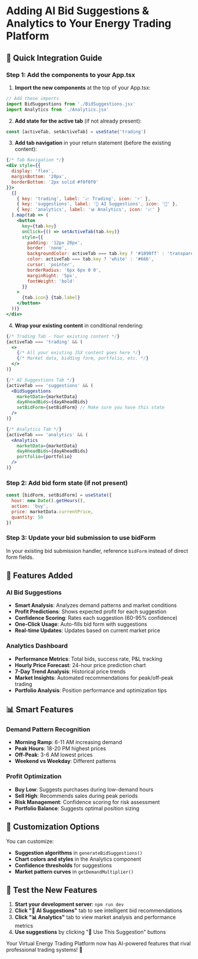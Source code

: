 # Adding AI Bid Suggestions & Analytics to Your Energy Trading Platform

## 🚀 Quick Integration Guide

### Step 1: Add the components to your App.tsx

1. **Import the new components** at the top of your App.tsx:
```jsx
// Add these imports
import BidSuggestions from './BidSuggestions.jsx'
import Analytics from './Analytics.jsx'
```

2. **Add state for the active tab** (if not already present):
```jsx
const [activeTab, setActiveTab] = useState('trading')
```

3. **Add tab navigation** in your return statement (before the existing content):
```jsx
{/* Tab Navigation */}
<div style={{ 
  display: 'flex', 
  marginBottom: '20px',
  borderBottom: '2px solid #f0f0f0'
}}>
  {[
    { key: 'trading', label: '📈 Trading', icon: '⚡' },
    { key: 'suggestions', label: '🎯 AI Suggestions', icon: '🤖' },
    { key: 'analytics', label: '📊 Analytics', icon: '📈' }
  ].map(tab => (
    <button
      key={tab.key}
      onClick={() => setActiveTab(tab.key)}
      style={{
        padding: '12px 20px',
        border: 'none',
        backgroundColor: activeTab === tab.key ? '#1890ff' : 'transparent',
        color: activeTab === tab.key ? 'white' : '#666',
        cursor: 'pointer',
        borderRadius: '6px 6px 0 0',
        marginRight: '5px',
        fontWeight: 'bold'
      }}
    >
      {tab.icon} {tab.label}
    </button>
  ))}
</div>
```

4. **Wrap your existing content** in conditional rendering:
```jsx
{/* Trading Tab - Your existing content */}
{activeTab === 'trading' && (
  <>
    {/* All your existing JSX content goes here */}
    {/* Market data, bidding form, portfolio, etc. */}
  </>
)}

{/* AI Suggestions Tab */}
{activeTab === 'suggestions' && (
  <BidSuggestions 
    marketData={marketData}
    dayAheadBids={dayAheadBids}
    setBidForm={setBidForm} // Make sure you have this state
  />
)}

{/* Analytics Tab */}
{activeTab === 'analytics' && (
  <Analytics 
    marketData={marketData}
    dayAheadBids={dayAheadBids}
    portfolio={portfolio}
  />
)}
```

### Step 2: Add bid form state (if not present)

```jsx
const [bidForm, setBidForm] = useState({
  hour: new Date().getHours(),
  action: 'buy',
  price: marketData.currentPrice,
  quantity: 50
})
```

### Step 3: Update your bid submission to use bidForm

In your existing bid submission handler, reference `bidForm` instead of direct form fields.

## 🎯 Features Added

### AI Bid Suggestions
- **Smart Analysis**: Analyzes demand patterns and market conditions
- **Profit Predictions**: Shows expected profit for each suggestion  
- **Confidence Scoring**: Rates each suggestion (60-95% confidence)
- **One-Click Usage**: Auto-fills bid form with suggestions
- **Real-time Updates**: Updates based on current market price

### Analytics Dashboard
- **Performance Metrics**: Total bids, success rate, P&L tracking
- **Hourly Price Forecast**: 24-hour price prediction chart
- **7-Day Trend Analysis**: Historical price trends
- **Market Insights**: Automated recommendations for peak/off-peak trading
- **Portfolio Analysis**: Position performance and optimization tips

## 📊 Smart Features

### Demand Pattern Recognition
- **Morning Ramp**: 6-11 AM increasing demand
- **Peak Hours**: 18-20 PM highest prices  
- **Off-Peak**: 3-6 AM lowest prices
- **Weekend vs Weekday**: Different patterns

### Profit Optimization
- **Buy Low**: Suggests purchases during low-demand hours
- **Sell High**: Recommends sales during peak periods
- **Risk Management**: Confidence scoring for risk assessment
- **Portfolio Balance**: Suggests optimal position sizing

## 🔧 Customization Options

You can customize:
- **Suggestion algorithms** in `generateBidSuggestions()`
- **Chart colors and styles** in the Analytics component
- **Confidence thresholds** for suggestions
- **Market pattern curves** in `getDemandMultiplier()`

## 🚀 Test the New Features

1. **Start your development server**: `npm run dev`
2. **Click "🎯 AI Suggestions"** tab to see intelligent bid recommendations
3. **Click "📊 Analytics"** tab to view market analysis and performance metrics
4. **Use suggestions** by clicking "🎯 Use This Suggestion" buttons

Your Virtual Energy Trading Platform now has AI-powered features that rival professional trading systems! 🎉

